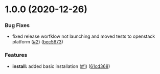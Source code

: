 # 1.0.0 (2020-12-26)


### Bug Fixes

* fixed release worfklow not launching and moved tests to openstack platform ([#2](https://github.com/DreamyProtect/ansible_role_cri_o/issues/2)) ([bec5673](https://github.com/DreamyProtect/ansible_role_cri_o/commit/bec56736d39367c65c387b3147f88022d5ee76cd))


### Features

* **install:** added basic installation ([#1](https://github.com/DreamyProtect/ansible_role_cri_o/issues/1)) ([61cd368](https://github.com/DreamyProtect/ansible_role_cri_o/commit/61cd368acb2e4644da9e2f2ad98bacf568b649cb))
